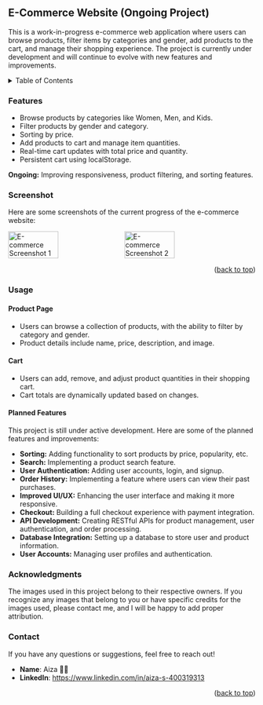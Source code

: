 ## E-Commerce Website (Ongoing Project)
<a id="e-commerce-website-ongoing-project"></a>

This is a work-in-progress e-commerce web application where users can browse products, filter items by categories and gender, add products to the cart, and manage their shopping experience. The project is currently under development and will continue to evolve with new features and improvements.

<details>
  <summary>Table of Contents</summary>
  <ol>
    <li><a href="#about-the-project">Features</a></li>
    <li><a href="#screenshot">Screenshot</a></li>
    <li><a href="#usage">Usage</a></li>
    <li><a href="#planned features">Planned Features</a></li>
    <li><a href="#contact">Contact</a></li>
  </ol>
</details>

### Features

- Browse products by categories like Women, Men, and Kids.
- Filter products by gender and category.
- Sorting by price.
- Add products to cart and manage item quantities.
- Real-time cart updates with total price and quantity.
- Persistent cart using localStorage.
  
**Ongoing:** Improving responsiveness, product filtering, and sorting features.


### Screenshot

Here are some screenshots of the current progress of the e-commerce website:

<div style="display: flex; flex-wrap: wrap; gap: 10px;">
  <img src="./screenshots/screenshot1.png" alt="E-commerce Screenshot 1" style="width: 45%;">
  <img src="./screenshots/screenshot2.png" alt="E-commerce Screenshot 2" style="width: 45%;">
</div>

<p align="right">(<a href="#e-commerce-website-ongoing-project">back to top</a>)</p>

### Usage

#### Product Page 

- Users can browse a collection of products, with the ability to filter by category and gender.
- Product details include name, price, description, and image.


#### Cart

- Users can add, remove, and adjust product quantities in their shopping cart.
- Cart totals are dynamically updated based on changes.

#### Planned Features

This project is still under active development. Here are some of the planned features and improvements:

- **Sorting:** Adding functionality to sort products by price, popularity, etc.
- **Search:** Implementing a product search feature.
- **User Authentication:** Adding user accounts, login, and signup.
- **Order History:** Implementing a feature where users can view their past purchases.
- **Improved UI/UX:** Enhancing the user interface and making it more responsive.
- **Checkout:** Building a full checkout experience with payment integration.
- **API Development:** Creating RESTful APIs for product management, user authentication, and order processing.
- **Database Integration:** Setting up a database to store user and product information.
- **User Accounts:** Managing user profiles and authentication.


### Acknowledgments

The images used in this project belong to their respective owners. If you recognize any images that belong to you or have specific credits for the images used, please contact me, and I will be happy to add proper attribution.



### Contact

If you have any questions or suggestions, feel free to reach out!

- **Name**: Aiza 👩‍💻
- **LinkedIn**: https://www.linkedin.com/in/aiza-s-400319313

<p align="right">(<a href="#e-commerce-website-ongoing-project">back to top</a>)</p>
